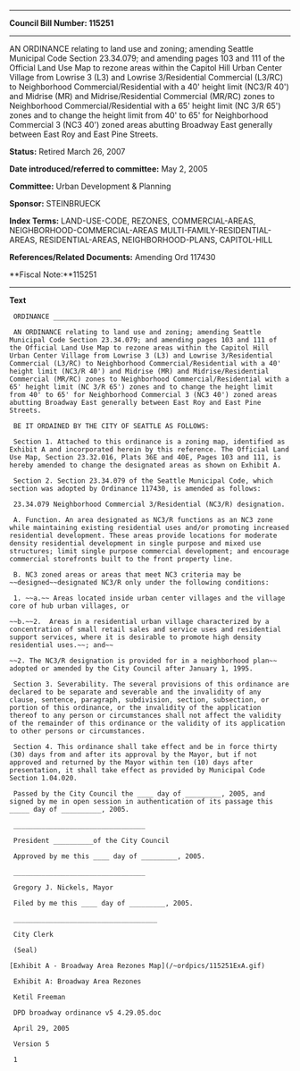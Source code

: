 

********

**Council Bill Number: 115251**
********

 AN ORDINANCE relating to land use and zoning; amending Seattle Municipal Code Section 23.34.079; and amending pages 103 and 111 of the Official Land Use Map to rezone areas within the Capitol Hill Urban Center Village from Lowrise 3 (L3) and Lowrise 3/Residential Commercial (L3/RC) to Neighborhood Commercial/Residential with a 40' height limit (NC3/R 40') and Midrise (MR) and Midrise/Residential Commercial (MR/RC) zones to Neighborhood Commercial/Residential with a 65' height limit (NC 3/R 65') zones and to change the height limit from 40' to 65' for Neighborhood Commercial 3 (NC3 40') zoned areas abutting Broadway East generally between East Roy and East Pine Streets.

**Status:** Retired March 26, 2007
   
   
**Date introduced/referred to committee:** May 2, 2005
   
**Committee:** Urban Development & Planning
   
**Sponsor:** STEINBRUECK
   
   
**Index Terms:** LAND-USE-CODE, REZONES, COMMERCIAL-AREAS, NEIGHBORHOOD-COMMERCIAL-AREAS MULTI-FAMILY-RESIDENTIAL-AREAS, RESIDENTIAL-AREAS, NEIGHBORHOOD-PLANS, CAPITOL-HILL

**References/Related Documents:** Amending Ord 117430

**Fiscal Note:**115251

********

**Text**
   
```
 ORDINANCE _________________

 AN ORDINANCE relating to land use and zoning; amending Seattle Municipal Code Section 23.34.079; and amending pages 103 and 111 of the Official Land Use Map to rezone areas within the Capitol Hill Urban Center Village from Lowrise 3 (L3) and Lowrise 3/Residential Commercial (L3/RC) to Neighborhood Commercial/Residential with a 40' height limit (NC3/R 40') and Midrise (MR) and Midrise/Residential Commercial (MR/RC) zones to Neighborhood Commercial/Residential with a 65' height limit (NC 3/R 65') zones and to change the height limit from 40' to 65' for Neighborhood Commercial 3 (NC3 40') zoned areas abutting Broadway East generally between East Roy and East Pine Streets.

 BE IT ORDAINED BY THE CITY OF SEATTLE AS FOLLOWS:

 Section 1. Attached to this ordinance is a zoning map, identified as Exhibit A and incorporated herein by this reference. The Official Land Use Map, Section 23.32.016, Plats 36E and 40E, Pages 103 and 111, is hereby amended to change the designated areas as shown on Exhibit A.

 Section 2. Section 23.34.079 of the Seattle Municipal Code, which section was adopted by Ordinance 117430, is amended as follows:

 23.34.079 Neighborhood Commercial 3/Residential (NC3/R) designation.

 A. Function. An area designated as NC3/R functions as an NC3 zone while maintaining existing residential uses and/or promoting increased residential development. These areas provide locations for moderate density residential development in single purpose and mixed use structures; limit single purpose commercial development; and encourage commercial storefronts built to the front property line.

 B. NC3 zoned areas or areas that meet NC3 criteria may be ~~designed~~designated NC3/R only under the following conditions:

 1. ~~a.~~ Areas located inside urban center villages and the village core of hub urban villages, or

~~b.~~2.  Areas in a residential urban village characterized by a concentration of small retail sales and service uses and residential support services, where it is desirable to promote high density residential uses.~~; and~~

~~2. The NC3/R designation is provided for in a neighborhood plan~~ adopted or amended by the City Council after January 1, 1995.

 Section 3. Severability. The several provisions of this ordinance are declared to be separate and severable and the invalidity of any clause, sentence, paragraph, subdivision, section, subsection, or portion of this ordinance, or the invalidity of the application thereof to any person or circumstances shall not affect the validity of the remainder of this ordinance or the validity of its application to other persons or circumstances.

 Section 4. This ordinance shall take effect and be in force thirty (30) days from and after its approval by the Mayor, but if not approved and returned by the Mayor within ten (10) days after presentation, it shall take effect as provided by Municipal Code Section 1.04.020.

 Passed by the City Council the ____ day of _________, 2005, and signed by me in open session in authentication of its passage this _____ day of __________, 2005.

 _________________________________

 President __________of the City Council

 Approved by me this ____ day of _________, 2005.

 _________________________________

 Gregory J. Nickels, Mayor

 Filed by me this ____ day of _________, 2005.

 ____________________________________

 City Clerk

 (Seal)

[Exhibit A - Broadway Area Rezones Map](/~ordpics/115251ExA.gif)

 Exhibit A: Broadway Area Rezones

 Ketil Freeman

 DPD broadway ordinance v5 4.29.05.doc

 April 29, 2005

 Version 5

 1

```
